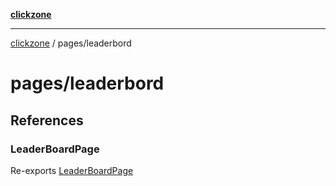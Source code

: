 [**clickzone**](../../README.md)

***

[clickzone](../../README.md) / pages/leaderbord

# pages/leaderbord

## References

### LeaderBoardPage

Re-exports [LeaderBoardPage](ui/LeaderBoardPage/functions/LeaderBoardPage.md)
